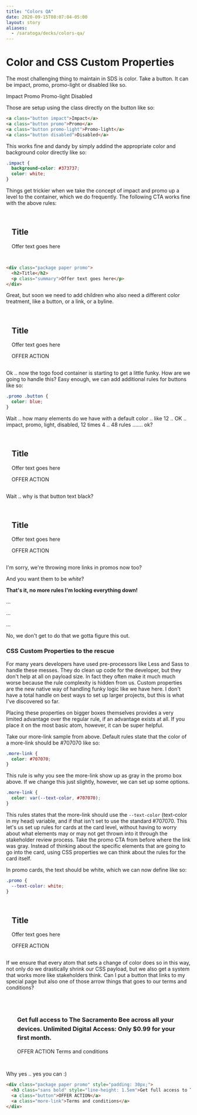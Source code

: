 ```yaml
---
title: "Colors QA"
date: 2020-09-15T08:07:04-05:00
layout: story
aliases: 
  - /saratoga/decks/colors-qa/
---
```


<style>
  .package {
    box-sizing: border-box;
    padding: 15px;
  }
</style>

# Color and CSS Custom Properties

The most challenging thing to maintain in SDS is color. Take a button. It can be impact, promo, promo-light or disabled like so.

<div class="buttons">
  <a class="button impact">Impact</a>
  <a class="button promo">Promo</a>
  <a class="button promo-light">Promo-light</a>
  <a class="button disabled">Disabled</a>
</div>

Those are setup using the class directly on the button like so:

```html
<a class="button impact">Impact</a>
<a class="button promo">Promo</a>
<a class="button promo-light">Promo-light</a>
<a class="button disabled">Disabled</a>
```

This works fine and dandy by simply addind the appropriate color and background color directly like so:

```css
.impact {
  background-color: #373737;
  color: white;
}
```

Things get trickier when we take the concept of impact and promo up a level to the container, which we do frequently. The following CTA works fine with the above rules:

<div class="package paper promo">
  <h2>Title</h2>
  <p class="summary">Offer text goes here</p>
</div>

```html
<div class="package paper promo">
  <h2>Title</h2>
  <p class="summary">Offer text goes here</p>
</div>
```

Great, but soon we need to add children who also need a different color treatment, like a button, or a link, or a byline.

<div class="package paper promo">
  <h2>Title</h2>
  <p class="summary">Offer text goes here</p>
  <a class="button">OFFER ACTION</a>
</div>

Ok .. now the togo food container is starting to get a little funky. How are we going to handle this? Easy enough, we can add additional rules for buttons like so:

```css
.promo .button {
  color: blue;
}
```

Wait .. how many elements do we have with a default color .. like 12 .. OK .. impact, promo, light, disabled, 12 times 4 .. 48 rules ....... ok?

<div class="package paper promo">
  <h2>Title</h2>
  <p class="summary">Offer text goes here</p>
  <a class="button" style="--button-color: #222">OFFER ACTION</a>
</div>

Wait .. why is that button text black?

<div class="package paper promo">
  <h2>Title</h2>
  <p class="summary">Offer text goes here</p>
  <a class="more-link" style="--link-color: #707070">OFFER ACTION</a>
</div>

I'm sorry, we're throwing more links in promos now too? 

And you want them to be *white*?

**That's it, no more rules I'm locking everything down!**

...

...

...

No, we don't get to do that we gotta figure this out.

### CSS Custom Properties to the rescue

For many years developers have used pre-processors like Less and Sass to handle these messes. They do clean up code for the developer, but they don't help at all on payload size. In fact they often make it much much worse because the rule complexity is hidden from us. Custom properties are the new native way of handling funky logic like we have here. I don't have a total handle on best ways to set up larger projects, but this is what I've discovered so far.

Placing these properties on bigger boxes themselves provides a very limited advantage over the regular rule, if an advantage exists at all. If you place it on the most basic atom, however, it can be super helpful.

Take our more-link sample from above. Default rules state that the color of a more-link should be #707070 like so:

```css
.more-link {
  color: #707070;
}
```

This rule is why you see the more-link show up as gray in the promo box above. If we change this just slightly, however, we can set up some options.

```css
.more-link {
  color: var(--text-color, #707070);
}
```

This rules states that the more-link should use the `--text-color` (text-color in my head) variable, and if that isn't set to use the standard #707070. This let's us set up rules for cards at the card level, without having to worry about what elements may or may not get thrown into it through the stakeholder review process. Take the promo CTA from before where the link was gray. Instead of thinking about the specific elements that are going to go into the card, using CSS properties we can think about the rules for the card itself. 

In promo cards, the text should be white, which we can now define like so:

```css
.promo {
  --text-color: white;
}
```

<div class="package paper promo">
  <h2>Title</h2>
  <p class="summary">Offer text goes here</p>
  <a class="more-link">OFFER ACTION</a>
</div>

If we ensure that every atom that sets a change of color does so in this way, not only do we drastically shrink our CSS payload, but we also get a system that works more like stakeholders think. Can I put a button that links to my special page but also one of those arrow things that goes to our terms and conditions?

<div class="package paper promo" style="padding: 30px;">
  <h3 class="sans bold" style="line-height: 1.5em">Get full access to The Sacramento Bee across all your devices. Unlimited Digital Access: Only $0.99 for your first month.</h3>
  <a class="button">OFFER ACTION</a>
  <a class="more-link">Terms and conditions</a>
</div>

Why yes .. yes you can :)

```html
<div class="package paper promo" style="padding: 30px;">
  <h3 class="sans bold" style="line-height: 1.5em">Get full access to The Sacramento Bee across all your devices. Unlimited Digital Access: Only $0.99 for your first month.</h3>
  <a class="button">OFFER ACTION</a>
  <a class="more-link">Terms and conditions</a>
</div>
```
